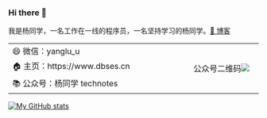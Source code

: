 ### Hi there 👋

我是杨同学，一名工作在一线的程序员，一名坚持学习的杨同学。[🚀 博客](https://juejin.cn/user/2594503173605767)

<table border="0">
  <tbody>
    <tr>
      <td width="360px">😄 微信：yanglu_u</td>
	  <td rowspan="3" width="130px">
		  公众号二维码<img src="https://technotes.oss-cn-shenzhen.aliyuncs.com/2022/qrcode_for_gh_8d08add0e5a6_258.jpg">
	  </td>
    </tr>
    <tr>
      <td>🏠 主页：https://www.dbses.cn</td>
    </tr>
    <tr>
      <td>📚 公众号：杨同学 technotes</td>
    </tr>
  </tbody>
</table>

[![My GitHub stats](https://github-readme-stats.vercel.app/api?username=dbses&show_icons=true&count_private=false&theme=cobalt)](https://github.com/anuraghazra/github-readme-stats)

